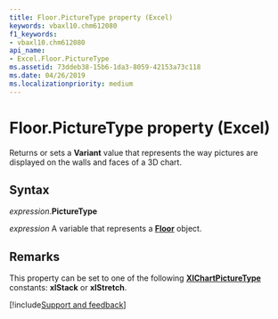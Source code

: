 ```yaml
---
title: Floor.PictureType property (Excel)
keywords: vbaxl10.chm612080
f1_keywords:
- vbaxl10.chm612080
api_name:
- Excel.Floor.PictureType
ms.assetid: 73ddeb38-15b6-1da3-8059-42153a73c118
ms.date: 04/26/2019
ms.localizationpriority: medium
---
```



# Floor.PictureType property (Excel)

Returns or sets a **Variant** value that represents the way pictures are displayed on the walls and faces of a 3D chart.


## Syntax

_expression_.**PictureType**

_expression_ A variable that represents a **[Floor](excel.floor(object).md)** object.


## Remarks

This property can be set to one of the following **[XlChartPictureType](excel.xlchartpicturetype.md)** constants: **xlStack** or **xlStretch**.




[!include[Support and feedback](~/includes/feedback-boilerplate.md)]